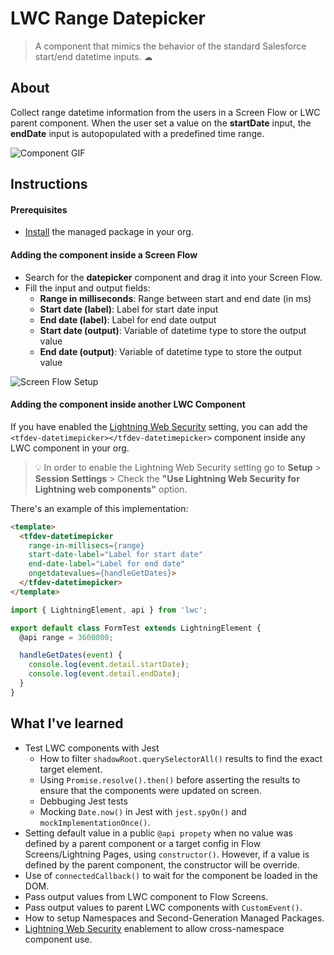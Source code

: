 # LWC Range Datepicker

> A component that mimics the behavior of the standard Salesforce start/end datetime inputs. ☁

## About

Collect range datetime information from the users in a Screen Flow or LWC parent component.
When the user set a value on the **startDate** input, the **endDate** input is autopopulated with a predefined time range.

![Component GIF](https://media.giphy.com/media/dvUUxDrMEr3wtZE9Ro/giphy.gif)

## Instructions

#### Prerequisites

- [Install](https://login.salesforce.com/packaging/installPackage.apexp?p0=04t3i000002exe7AAA) the managed package in your org.

#### Adding the component inside a Screen Flow

  - Search for the **datepicker** component and drag it into your Screen Flow.
  - Fill the input and output fields:
  	- **Range in milliseconds**: Range between start and end date (in ms)
    - **Start date (label)**: Label for start date input
    - **End date (label)**: Label for end date output
    - **Start date (output)**: Variable of datetime type to store the output value
    - **End date (output)**: Variable of datetime type to store the output value

  ![Screen Flow Setup](https://i.ibb.co/Kbcf2Mq/screen-flow-setup-example.jpg)

#### Adding the component inside another LWC Component

  If you have enabled the [Lightning Web Security](https://help.salesforce.com/s/articleView?id=000363550&type=1) setting, you can add the `<tfdev-datetimepicker></tfdev-datetimepicker>` component inside any LWC component in your org.

  > 💡 In order to enable the Lightning Web Security setting go to **Setup** > **Session Settings** > Check the **"Use Lightning Web Security for Lightning web components"** option.

  There's an example of this implementation:
  
  ```html
  <template>
    <tfdev-datetimepicker
      range-in-millisecs={range}
      start-date-label="Label for start date"
      end-date-label="Label for end date"
      ongetdatevalues={handleGetDates}>
    </tfdev-datetimepicker>
  </template>
  ```

  ```js
  import { LightningElement, api } from 'lwc';

  export default class FormTest extends LightningElement {
    @api range = 3600000;

    handleGetDates(event) {
      console.log(event.detail.startDate);
      console.log(event.detail.endDate);
    }
  }
  ```

## What I've learned

- Test LWC components with Jest
  - How to filter `shadowRoot.querySelectorAll()` results to find the exact target element.
  - Using `Promise.resolve().then()` before asserting the results to ensure that the components were updated on screen.
  - Debbuging Jest tests
  - Mocking `Date.now()` in Jest with `jest.spyOn()` and `mockImplementationOnce()`.
- Setting default value in a public `@api propety` when no value was defined by a parent component or a target config in Flow Screens/Lightning Pages, using `constructor()`. However, if a value is defined by the parent component, the constructor will be override.
- Use of `connectedCallback()` to wait for the component be loaded in the DOM.
- Pass output values from LWC component to Flow Screens.
- Pass output values to parent LWC components with `CustomEvent()`.
- How to setup Namespaces and Second-Generation Managed Packages.
- [Lightning Web Security](https://help.salesforce.com/s/articleView?id=000363550&type=1) enablement to allow cross-namespace component use.
